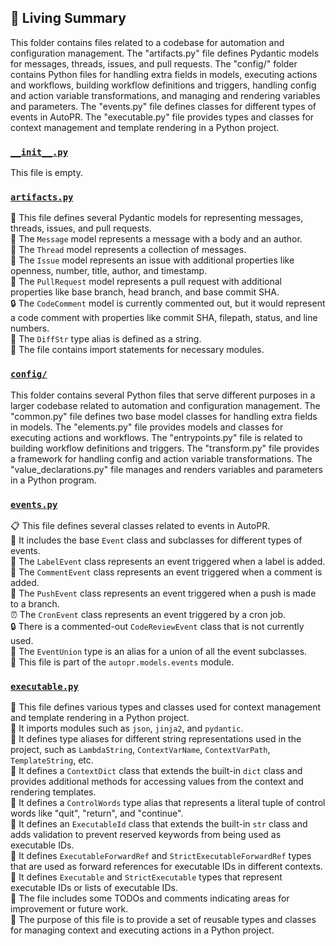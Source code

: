 

<!-- Living README Summary -->
## 🌳 Living Summary

This folder contains files related to a codebase for automation and configuration management. The "artifacts.py" file defines Pydantic models for messages, threads, issues, and pull requests. The "config/" folder contains Python files for handling extra fields in models, executing actions and workflows, building workflow definitions and triggers, handling config and action variable transformations, and managing and rendering variables and parameters. The "events.py" file defines classes for different types of events in AutoPR. The "executable.py" file provides types and classes for context management and template rendering in a Python project.


### [`__init__.py`](https://github.com/raphael-francis/AutoPR-internal/blob/0aabc10f58cc0543244c461caaef386a82b74854/./autopr/models/__init__.py)

This file is empty.  


### [`artifacts.py`](https://github.com/raphael-francis/AutoPR-internal/blob/0aabc10f58cc0543244c461caaef386a82b74854/./autopr/models/artifacts.py)

📄 This file defines several Pydantic models for representing messages, threads, issues, and pull requests.   
📝 The `Message` model represents a message with a body and an author.   
🧵 The `Thread` model represents a collection of messages.   
🔧 The `Issue` model represents an issue with additional properties like openness, number, title, author, and timestamp.   
🔀 The `PullRequest` model represents a pull request with additional properties like base branch, head branch, and base commit SHA.   
🔒 The `CodeComment` model is currently commented out, but it would represent a code comment with properties like commit SHA, filepath, status, and line numbers.   
📝 The `DiffStr` type alias is defined as a string.   
📝 The file contains import statements for necessary modules.  


### [`config/`](https://github.com/raphael-francis/AutoPR-internal/blob/0aabc10f58cc0543244c461caaef386a82b74854/./autopr/models/config)

This folder contains several Python files that serve different purposes in a larger codebase related to automation and configuration management. The "common.py" file defines two base model classes for handling extra fields in models. The "elements.py" file provides models and classes for executing actions and workflows. The "entrypoints.py" file is related to building workflow definitions and triggers. The "transform.py" file provides a framework for handling config and action variable transformations. The "value_declarations.py" file manages and renders variables and parameters in a Python program.  


### [`events.py`](https://github.com/raphael-francis/AutoPR-internal/blob/0aabc10f58cc0543244c461caaef386a82b74854/./autopr/models/events.py)

📋 This file defines several classes related to events in AutoPR.    
🔧 It includes the base `Event` class and subclasses for different types of events.    
🔖 The `LabelEvent` class represents an event triggered when a label is added.    
💬 The `CommentEvent` class represents an event triggered when a comment is added.    
📝 The `PushEvent` class represents an event triggered when a push is made to a branch.    
⏰ The `CronEvent` class represents an event triggered by a cron job.    
🔒 There is a commented-out `CodeReviewEvent` class that is not currently used.    
🔀 The `EventUnion` type is an alias for a union of all the event subclasses.    
📄 This file is part of the `autopr.models.events` module.  


### [`executable.py`](https://github.com/raphael-francis/AutoPR-internal/blob/0aabc10f58cc0543244c461caaef386a82b74854/./autopr/models/executable.py)

📝 This file defines various types and classes used for context management and template rendering in a Python project.  
📝 It imports modules such as `json`, `jinja2`, and `pydantic`.  
📝 It defines type aliases for different string representations used in the project, such as `LambdaString`, `ContextVarName`, `ContextVarPath`, `TemplateString`, etc.  
📝 It defines a `ContextDict` class that extends the built-in `dict` class and provides additional methods for accessing values from the context and rendering templates.  
📝 It defines a `ControlWords` type alias that represents a literal tuple of control words like "quit", "return", and "continue".  
📝 It defines an `ExecutableId` class that extends the built-in `str` class and adds validation to prevent reserved keywords from being used as executable IDs.  
📝 It defines `ExecutableForwardRef` and `StrictExecutableForwardRef` types that are used as forward references for executable IDs in different contexts.  
📝 It defines `Executable` and `StrictExecutable` types that represent executable IDs or lists of executable IDs.  
📝 The file includes some TODOs and comments indicating areas for improvement or future work.  
📝 The purpose of this file is to provide a set of reusable types and classes for managing context and executing actions in a Python project.  

<!-- Living README Summary -->